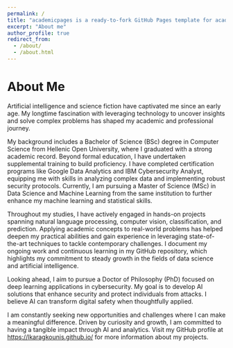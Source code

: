 ```yaml
---
permalink: /
title: "academicpages is a ready-to-fork GitHub Pages template for academic personal websites"
excerpt: "About me"
author_profile: true
redirect_from: 
  - /about/
  - /about.html
---
```


# About Me

Artificial intelligence and science fiction have captivated me since an early age. My longtime fascination with leveraging technology to uncover insights and solve complex problems has shaped my academic and professional journey.

My background includes a Bachelor of Science (BSc) degree in Computer Science from Hellenic Open University, where I graduated with a strong academic record. Beyond formal education, I have undertaken supplemental training to build proficiency. I have completed certification programs like Google Data Analytics and IBM Cybersecurity Analyst, equipping me with skills in analyzing complex data and implementing robust security protocols. Currently, I am pursuing a Master of Science (MSc) in Data Science and Machine Learning from the same institution to further enhance my machine learning and statistical skills.

Throughout my studies, I have actively engaged in hands-on projects spanning natural language processing, computer vision, classification, and prediction. Applying academic concepts to real-world problems has helped deepen my practical abilities and gain experience in leveraging state-of-the-art techniques to tackle contemporary challenges. I document my ongoing work and continuous learning in my GitHub repository, which highlights my commitment to steady growth in the fields of data science and artificial intelligence.

Looking ahead, I aim to pursue a Doctor of Philosophy (PhD) focused on deep learning applications in cybersecurity. My goal is to develop AI solutions that enhance security and protect individuals from attacks. I believe AI can transform digital safety when thoughtfully applied.

I am constantly seeking new opportunities and challenges where I can make a meaningful difference. Driven by curiosity and growth, I am committed to having a tangible impact through AI and analytics. Visit my GitHub profile at https://lkaragkounis.github.io/ for more information about my projects.

